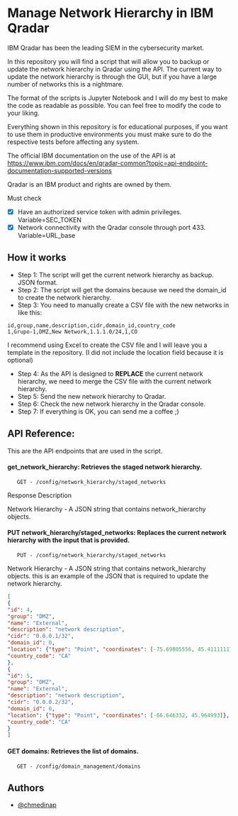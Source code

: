 # Manage Network Hierarchy in IBM Qradar

IBM Qradar has been the leading SIEM in the cybersecurity market.

In this repository you will find a script that will allow you to backup or update the network hierarchy in Qradar using 
the 
API. The current way to update the network hierarchy is through the GUI, but if you have a large number of networks 
this is a nightmare.

The format of the scripts is Jupyter Notebook and I will do my best to make the code as readable as possible. 
You can feel free to modify the code to your liking.

Everything shown in this repository is for educational purposes, if you want to use them in productive environments you must make sure to do the respective tests before affecting any system.

The official IBM documentation on the use of the API is at https://www.ibm.com/docs/en/qradar-common?topic=api-endpoint-documentation-supported-versions

Qradar is an IBM product and rights are owned by them.

Must check

- [x]  Have an authorized service token with admin privileges. Variable=SEC_TOKEN
- [x]  Network connectivity with the Qradar console through port 433. Variable=URL_base

## How it works

- Step 1: The script will get the current network hierarchy as backup. JSON format.
- Step 2: The script will get the domains because we need the domain_id to create the network hierarchy. 
- Step 3: You need to manually create a CSV file with the new networks in like this:
```csv
id,group,name,description,cidr,domain_id,country_code
1,Grupo-1,DMZ,New Network,1.1.1.0/24,1,CO
```
I recommend using Excel to create the CSV file and I will leave you a template in the repository.
(I did not include the location field because it is optional)

- Step 4: As the API is designed to **REPLACE** the current network hierarchy, we need to merge the CSV file with the 
current network hierarchy.
- Step 5: Send the new network hierarchy to Qradar.
- Step 6: Check the new network hierarchy in the Qradar console.
- Step 7: If everything is OK, you can send me a coffee ;)

## API Reference:

This are the API endpoints that are used in the script.

#### get_network_hierarchy: Retrieves the staged network hierarchy.

```https
   GET - /config/network_hierarchy/staged_networks
```
Response Description

Network Hierarchy - A JSON string that contains network_hierarchy objects.

#### PUT network_hierarchy/staged_networks: Replaces the current network hierarchy with the input that is provided.

```https
   PUT - /config/network_hierarchy/staged_networks
```

Network Hierarchy - A JSON string that contains network_hierarchy objects. this is an example of the JSON that is required to update the network hierarchy.

```json
[
{
"id": 4,
"group": "DMZ",
"name": "External",
"description": "network description",
"cidr": "0.0.0.1/32",
"domain_id": 0,
"location": {"type": "Point", "coordinates": [-75.69805556, 45.41111111]},
"country_code": "CA"
},
{
"id": 5,
"group": "DMZ",
"name": "External",
"description": "network description",
"cidr": "0.0.0.2/32",
"domain_id": 0,
"location": {"type": "Point", "coordinates": [-66.646332, 45.964993]},
"country_code": "CA"
}
]
```
#### GET domains: Retrieves the list of domains.

```https
   GET - /config/domain_management/domains
```

## Authors

- [@chmedinap](https://www.github.com/chmedinap)

